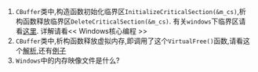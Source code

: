 1. ```CBuffer```类中,构造函数初始化临界区```InitializeCriticalSection(&m_cs)```,析构函数释放临界区```DeleteCriticalSection(&m_cs)```.
有关```windows```下临界区请看[这里](https://docs.microsoft.com/zh-cn/windows/desktop/api/synchapi/nf-synchapi-initializecriticalsection).
详解请看<< Windows核心编程 >>
2. ```CBuffer```类中,析构函数释放虚拟内存,即调用了这个```VirtualFree()```函数,请看这个[解析](https://docs.microsoft.com/en-us/windows/desktop/api/memoryapi/nf-memoryapi-virtualfree),还有[例子](https://docs.microsoft.com/zh-cn/windows/desktop/Memory/reserving-and-committing-memory)
3. ```Windows```中的内存映像文件是什么? 